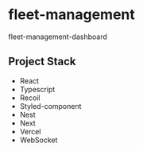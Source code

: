 # fleet-management
fleet-management-dashboard

 ## Project Stack

- React
- Typescript
- Recoil
- Styled-component
- Nest
- Next
- Vercel
- WebSocket
